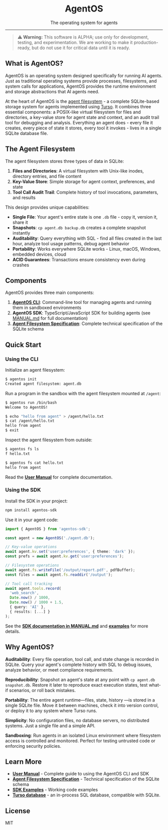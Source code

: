 <p align="center">
  <h1 align="center">AgentOS</h1>
</p>

<p align="center">
  The operating system for agents
</p>

---

> **⚠️ Warning:** This software is ALPHA; use only for development, testing, and experimentation. We are working to make it production-ready, but do not use it for critical data until it is ready.

## What is AgentOS?

AgentOS is an operating system designed specifically for running AI agents. Just as traditional operating systems provide processes, filesystems, and system calls for applications, AgentOS provides the runtime environment and storage abstractions that AI agents need.

At the heart of AgentOS is the [agent filesystem](SPEC.md) - a complete SQLite-based storage system for agents implemented using [Turso](https://github.com/tursodatabase/turso). It combines three essential components: a POSIX-like virtual filesystem for files and directories, a key-value store for agent state and context, and an audit trail tool for debugging and analysis. Everything an agent does - every file it creates, every piece of state it stores, every tool it invokes - lives in a single SQLite database file.

## The Agent Filesystem

The agent filesystem stores three types of data in SQLite:

1. **Files and Directories**: A virtual filesystem with Unix-like inodes, directory entries, and file content
2. **Key-Value Store**: Simple storage for agent context, preferences, and state
3. **Tool Call Audit Trail**: Complete history of tool invocations, parameters, and results

This design provides unique capabilities:

- **Single File**: Your agent's entire state is one `.db` file - copy it, version it, share it
- **Snapshots**: `cp agent.db backup.db` creates a complete snapshot instantly
- **Auditability**: Query everything with SQL - find all files created in the last hour, analyze tool usage patterns, debug agent behavior
- **Portability**: Works everywhere SQLite works - Linux, macOS, Windows, embedded devices, cloud
- **ACID Guarantees**: Transactions ensure consistency even during crashes

## Components

AgentOS provides three main components:

1. **[AgentOS CLI](MANUAL.md)**: Command-line tool for managing agents and running them in sandboxed environments
2. **AgentOS SDK**: TypeScript/JavaScript SDK for building agents (see [MANUAL.md](MANUAL.md#agentos-sdk) for full documentation)
3. **[Agent Filesystem Specification](SPEC.md)**: Complete technical specification of the SQLite schema

## Quick Start

### Using the CLI

Initialize an agent filesystem:

```bash
$ agentos init
Created agent filesystem: agent.db
```

Run a program in the sandbox with the agent filesystem mounted at `/agent`:

```bash
$ agentos run /bin/bash
Welcome to AgentOS!

$ echo "hello from agent" > /agent/hello.txt
$ cat /agent/hello.txt
hello from agent
$ exit
```

Inspect the agent filesystem from outside:

```bash
$ agentos fs ls
f hello.txt

$ agentos fs cat hello.txt
hello from agent
```

Read the **[User Manual](MANUAL.md)** for complete documentation.

### Using the SDK

Install the SDK in your project:

```bash
npm install agentos-sdk
```

Use it in your agent code:

```typescript
import { AgentOS } from 'agentos-sdk';

const agent = new AgentOS('./agent.db');

// Key-value operations
await agent.kv.set('user:preferences', { theme: 'dark' });
const prefs = await agent.kv.get('user:preferences');

// Filesystem operations
await agent.fs.writeFile('/output/report.pdf', pdfBuffer);
const files = await agent.fs.readdir('/output');

// Tool call tracking
await agent.tools.record(
  'web_search',
  Date.now() / 1000,
  Date.now() / 1000 + 1.5,
  { query: 'AI' },
  { results: [...] }
);
```

See the **[SDK documentation in MANUAL.md](MANUAL.md#agentos-sdk)** and **[examples](sdk/examples/)** for more details.

## Why AgentOS?

**Auditability**: Every file operation, tool call, and state change is recorded in SQLite. Query your agent's complete history with SQL to debug issues, analyze behavior, or meet compliance requirements.

**Reproducibility**: Snapshot an agent's state at any point with `cp agent.db snapshot.db`. Restore it later to reproduce exact execution states, test what-if scenarios, or roll back mistakes.

**Portability**: The entire agent runtime—files, state, history —is stored in a single SQLite file. Move it between machines, check it into version control, or deploy it to any system where Turso runs.

**Simplicity**: No configuration files, no database servers, no distributed systems. Just a single file and a simple API.

**Sandboxing**: Run agents in an isolated Linux environment where filesystem access is controlled and monitored. Perfect for testing untrusted code or enforcing security policies.

## Learn More

- **[User Manual](MANUAL.md)** - Complete guide to using the AgentOS CLI and SDK
- **[Agent Filesystem Specification](SPEC.md)** - Technical specification of the SQLite schema
- **[SDK Examples](sdk/examples/)** - Working code examples
- **[Turso database](https://github.com/tursodatabase/turso)** - an in-process SQL database, compatible with SQLite.

## License

MIT
